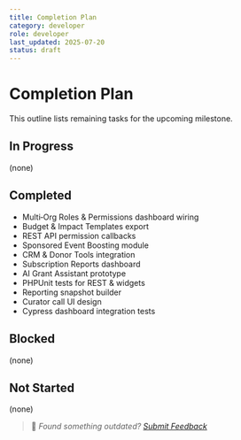 ```yaml
---
title: Completion Plan
category: developer
role: developer
last_updated: 2025-07-20
status: draft
---
```

# Completion Plan

This outline lists remaining tasks for the upcoming milestone.

## In Progress
(none)

## Completed
- Multi‑Org Roles & Permissions dashboard wiring
- Budget & Impact Templates export
- REST API permission callbacks
- Sponsored Event Boosting module
- CRM & Donor Tools integration
- Subscription Reports dashboard
- AI Grant Assistant prototype
- PHPUnit tests for REST & widgets
- Reporting snapshot builder
- Curator call UI design
- Cypress dashboard integration tests

## Blocked
(none)

## Not Started
(none)

> 💬 *Found something outdated? [Submit Feedback](feedback.md)*
